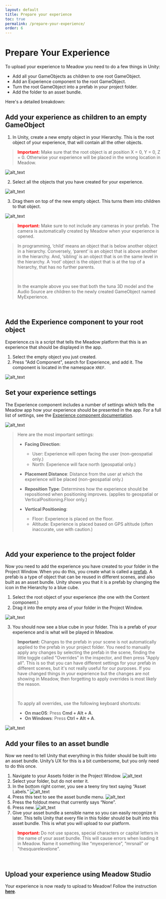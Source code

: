 ```yaml
---
layout: default
title: Prepare your experience
toc: true
permalink: /prepare-your-experience/
order: 6
---
```


# Prepare Your Experience

To upload your experience to Meadow you need to do a few things in Unity:
* Add all your GameObjects as children to one root GameObject.
* Add an Experience component to the root GameObject. 
* Turn the root GameObject into a prefab in your project folder.
* Add the folder to an asset bundle.

Here's a detailed breakdown:

## Add your experience as children to an empty GameObject

1. In Unity, create a new empty object in your Hierarchy. This is the root object of your experience, that will contain all the other objects. 

><b><font color="red">Important:</font></b> Make sure that the root object is at position X = 0, Y = 0, Z = 0. Otherwise your experience will be placed in the wrong location in Meadow.

![alt_text](../images/create-prefab-root.webp "image_tooltip")

2. Select all the objects that you have created for your experience.

![alt_text](../images/select-experience-objects.webp "image_tooltip")

3. Drag them on top of the new empty object. This turns them into children to that object.

![alt_text](../images/child-to-prefab-root.webp "image_tooltip")

> **<font color="red">Important:</font>** Make sure to not include any cameras in your prefab. The camera is automatically created by Meadow when your experience is opened.

> In programming, ‘child’ means an object that is below another object in a hierarchy. Conversely, ‘parent’ is an object that is above another in the hierarchy. And, ‘sibling’ is an object that is on the same level in the hierarchy. A ‘root’ object is the object that is at the top of a hierarchy, that has no further parents. 
>
><br>
>
>In the example above you see that both the tuna 3D model and the Audio Source are children to the newly created GameObject named MyExperience. 

<br>

## Add the Experience component to your root object

Experience.cs is a script that tells the Meadow platform that this is an experience that should be displayed in the app. 

1. Select the empty object you just created.
2. Press "Add Component", search for Experience, and add it. The component is located in the namespace `XREF`.

![alt_text](../images/add-content-component.webp "image_tooltip")


## Set your experience settings 

The Experience component includes a number of settings which tells the Meadow app how your experience should be presented in the app. For a full list of settings, see the [Experience component documentation](/experience-component/).

![alt_text](../images/experience-component.webp "Experience component")

>Here are the most important settings:
>
>- **Facing Direction**: 
>    - User: Experience will open facing the user (non-geospatial only.)
>    - North: Experience will face north (geospatial only.)
>
>- **Placement Distance**: 
>  Distance from the user at which the experience will be placed (non-geospatial only.)
>
>- **Reposition Type**: 
>  Determines how the experience should be repositioned when positioning improves.
>  (applies to geospatial or VerticalPositioning.Floor only.)
>
>- **Vertical Positioning**: 
>   - Floor: Experience is placed on the floor.
>   - Altitude: Experience is placed based on GPS altitude (often inaccurate, use with caution.)

<br>

## Add your experience to the project folder

Now you need to add the experience you have created to your folder in the Project Window. When you do this, you create what is called a [prefab](https://docs.unity3d.com/Manual/Prefabs.html). A prefab is a type of object that can be reused in different scenes, and also built as an asset bundle. Unity shows you that it is a prefab by changing the icon in the Hierarchy to a blue cube.

1. Select the root object of your experience (the one with the Content component.)
2. Drag it into the empty area of your folder in the Project Window. 

![alt_text](../images/create-prefab.webp "image_tooltip")

3. You should now see a blue cube in your folder. This is a prefab of your experience and is what will be played in Meadow.

> **Important:** Changes to the prefab in your scene is not automatically applied to the prefab in your project folder. You need to manually apply any changes by selecting the prefab in the scene, finding the little toggle called "Overrides" in the inspector, and then press "Apply all". This is so that you can have different settings for your prefab in different scenes, but it's not really useful for our purposes. If you have changed things in your experience but the changes are not showing in Meadow, then forgetting to apply overrides is most likely the reason.
>
><br>
>
> To apply all overrides, use the following keyboard shortcuts:
>
>- **On macOS**: Press **Cmd + Alt + A**.
>- **On Windows**: Press **Ctrl + Alt + A**.

![alt_text](../images/apply-overrides.webp "image_tooltip")

## Add your files to an asset bundle 

Now we need to tell Unity that everything in this folder should be built into an asset bundle. Unity’s UX for this is a bit cumbersome, but you only need to do this once.

1. Navigate to your Assets folder in the Project Window.
![alt_text](../images/asset-folder.webp "image_tooltip")
2. Select your folder, but do not enter it.
3. In the bottom right corner, you see a teeny tiny text saying “Asset Labels.”
![alt_text](../images/asset-labels.webp "image_tooltip")
4. Press this text to see the asset bundle menu. 
![alt_text](../images/asset-menu.webp "image_tooltip")
5. Press the foldout menu that currently says “None”.
6. Press new. 
![alt_text](../images/asset-menu-open.webp "image_tooltip")
7. Give your asset bundle a sensible name so you can easily recognize it later. This tells Unity that every file in this folder should be built into this asset bundle. This is what you will upload to our platform. 

> **<font color="red">Important: </font>** Do not use spaces, special characters or capital letters in the name of your asset bundle. This will cause errors when loading it in Meadow. Name it something like “myexperience”, “mrsnail” or "thesquarelevelone".

<br>

## Upload your experience using Meadow Studio

Your experience is now ready to upload to Meadow! Follow the instruction [**here**](https://manual.meadow.space/upload-to-meadow/).